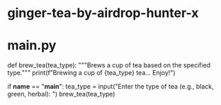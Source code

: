 # ginger-tea-by-airdrop-hunter-x
# main.py

def brew_tea(tea_type):
    """Brews a cup of tea based on the specified type."""
    print(f"Brewing a cup of {tea_type} tea... Enjoy!")

if __name__ == "__main__":
    tea_type = input("Enter the type of tea (e.g., black, green, herbal): ")
    brew_tea(tea_type)
